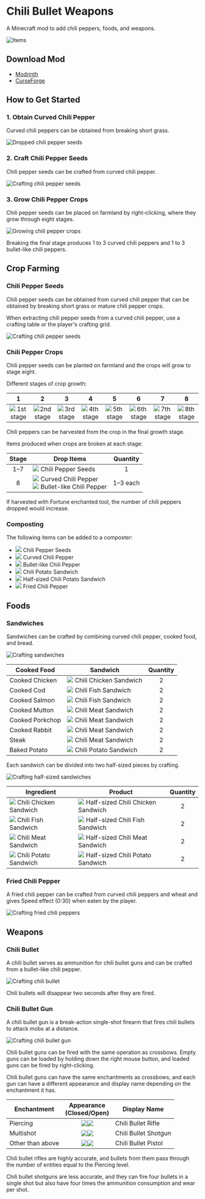 # Chili Bullet Weapons

A Minecraft mod to add chili peppers, foods, and weapons.

![Items](media/item/misc/items.png)

## Download Mod

- [Modrinth](https://modrinth.com/project/chili-bullet-weapons)
- [CurseForge](https://www.curseforge.com/minecraft/mc-mods/chili-bullet-weapons)

## How to Get Started

### 1. Obtain Curved Chili Pepper

Curved chili peppers can be obtained from breaking short grass.

![Dropped chili pepper seeds](media/item/misc/dropped_chili_seeds.png)

### 2. Craft Chili Pepper Seeds

Chili pepper seeds can be crafted from curved chili pepper.

![Crafting chili pepper seeds](media/item/crafting/crafting_chili_seeds.png)

### 3. Grow Chili Pepper Crops

Chili pepper seeds can be placed on farmland by right-clicking, where they grow through eight stages.

![Growing chili pepper crops](media/block/misc/chili_pepper_crops.png)

Breaking the final stage produces 1 to 3 curved chili peppers and 1 to 3 bullet-like chili peppers.

## Crop Farming

### Chili Pepper Seeds

Chili pepper seeds can be obtained from curved chili pepper that can be obtained by breaking short grass or mature chili pepper crops.

When extracting chili pepper seeds from a curved chili pepper, use a crafting table or the player's crafting grid.

![Crafting chili pepper seeds](media/item/crafting/crafting_chili_seeds.png)

### Chili Pepper Crops

Chili pepper seeds can be planted on farmland and the crops will grow to stage eight.

Different stages of crop growth:

| 1 | 2 | 3 | 4 | 5 | 6 | 7 | 8 |
|:-:|:-:|:-:|:-:|:-:|:-:|:-:|:-:|
|![1st stage](media/block/chili_pepper_stage0_32.png)|![2nd stage](media/block/chili_pepper_stage1_32.png)|![3rd stage](media/block/chili_pepper_stage2_32.png)|![4th stage](media/block/chili_pepper_stage3_32.png)|![5th stage](media/block/chili_pepper_stage4_32.png)|![6th stage](media/block/chili_pepper_stage5_32.png)|![7th stage](media/block/chili_pepper_stage6_32.png)|![8th stage](media/block/chili_pepper_stage7_32.png)|

Chili peppers can be harvested from the crop in the final growth stage.

Items produced when crops are broken at each stage:

|Stage|Drop Items|Quantity|
|:---:|----------|:------:|
|1–7|![ ](media/item/chili_seeds.png) Chili Pepper Seeds|1|
|8|![ ](media/item/curved_chili.png) Curved Chili Pepper <br />![ ](media/item/bullet_chili.png) Bullet-like Chili Pepper|1–3 each|

If harvested with Fortune enchanted tool, the number of chili peppers dropped would increase.

### Composting

The following items can be added to a composter:

- ![ ](media/item/chili_seeds.png) Chili Pepper Seeds
- ![ ](media/item/curved_chili.png) Curved Chili Pepper
- ![ ](media/item/bullet_chili.png) Bullet-like Chili Pepper
- ![ ](media/item/chili_potato_sandwich.png) Chili Potato Sandwich
- ![ ](media/item/half_chili_potato_sandwich.png) Half-sized Chili Potato Sandwich
- ![ ](media/item/fried_chili_pepper.png) Fried Chili Pepper

## Foods

### Sandwiches

Sandwiches can be crafted by combining curved chili pepper, cooked food, and bread.

![Crafting sandwiches](media/item/crafting/crafting_sandwiches.png)

|Cooked Food|Sandwich|Quantity|
|-----------|--------|:------:|
|Cooked Chicken|![ ](media/item/chili_chicken_sandwich.png) Chili Chicken Sandwich|2|
|Cooked Cod|![ ](media/item/chili_fish_sandwich.png) Chili Fish Sandwich|2|
|Cooked Salmon|![ ](media/item/chili_fish_sandwich.png) Chili Fish Sandwich|2|
|Cooked Mutton|![ ](media/item/chili_meat_sandwich.png) Chili Meat Sandwich|2|
|Cooked Porkchop|![ ](media/item/chili_meat_sandwich.png) Chili Meat Sandwich|2|
|Cooked Rabbit|![ ](media/item/chili_meat_sandwich.png) Chili Meat Sandwich|2|
|Steak|![ ](media/item/chili_meat_sandwich.png) Chili Meat Sandwich|2|
|Baked Potato|![ ](media/item/chili_potato_sandwich.png) Chili Potato Sandwich|2|

Each sandwich can be divided into two half-sized pieces by crafting.

![Crafting half-sized sandwiches](media/item/crafting/crafting_half-sized_sandwiches.png)

|Ingredient|Product|Quantity|
|----------|-------|:------:|
|![ ](media/item/chili_chicken_sandwich.png) Chili Chicken Sandwich|![ ](media/item/half_chili_chicken_sandwich.png) Half-sized Chili Chicken Sandwich|2|
|![ ](media/item/chili_fish_sandwich.png) Chili Fish Sandwich|![ ](media/item/half_chili_fish_sandwich.png) Half-sized Chili Fish Sandwich|2|
|![ ](media/item/chili_meat_sandwich.png) Chili Meat Sandwich|![ ](media/item/half_chili_meat_sandwich.png) Half-sized Chili Meat Sandwich|2|
|![ ](media/item/chili_potato_sandwich.png) Chili Potato Sandwich|![ ](media/item/half_chili_potato_sandwich.png) Half-sized Chili Potato Sandwich|2|

### Fried Chili Pepper

A fried chili pepper can be crafted from curved chili peppers and wheat and gives Speed effect (0:30) when eaten by the player.

![Crafting fried chili peppers](media/item/crafting/crafting_fried_chili_pepper.png)

## Weapons

### Chili Bullet

A chili bullet serves as ammunition for chili bullet guns and can be crafted from a bullet-like chili pepper.

![Crafting chili bullet](media/item/crafting/crafting_chili_bullet.png)

Chili bullets will disappear two seconds after they are fired.

### Chili Bullet Gun

A chili bullet gun is a break-action single-shot firearm that fires chili bullets to attack mobs at a distance.

![Crafting chili bullet gun](media/item/crafting/crafting_chili_bullet_gun.png)

Chili bullet guns can be fired with the same operation as crossbows. Empty guns can be loaded by holding down the right mouse button, and loaded guns can be fired by right-clicking.

Chili bullet guns can have the same enchantments as crossbows, and each gun can have a different appearance and display name depending on the enchantment it has.

|Enchantment|Appearance<br/>(Closed/Open)|Display Name|
|-----------|:--------------------------:|------------|
|Piercing|![ ](media/item/rifle_32.png)![ ](media/item/rifle_loading_32.png)|Chili Bullet Rifle|
|Multishot|![ ](media/item/shotgun_32.png)![ ](media/item/shotgun_loading_32.png)|Chili Bullet Shotgun|
|Other than above|![ ](media/item/pistol_32.png)![ ](media/item/pistol_loading_32.png)|Chili Bullet Pistol|

Chili bullet rifles are highly accurate, and bullets from them pass through the number of entities equal to the Piercing level.

Chili bullet shotguns are less accurate, and they can fire four bullets in a single shot but also have four times the ammunition consumption and wear per shot.
